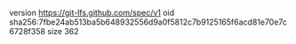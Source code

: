 version https://git-lfs.github.com/spec/v1
oid sha256:7fbe24ab513ba5b648932556d9a0f5812c7b9125165f6acd81e70e7c6728f358
size 362
